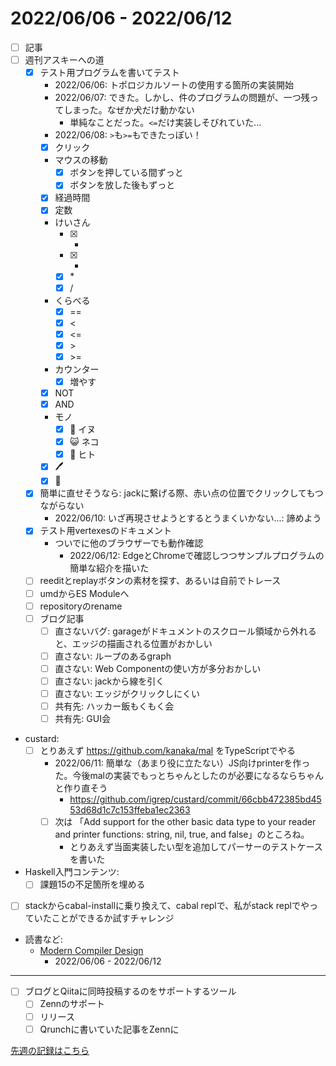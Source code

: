 # 2022/06/06 - 2022/06/12

- [ ] 記事
- [ ] 週刊アスキーへの道
    - [x] テスト用プログラムを書いてテスト
        - 2022/06/06: トポロジカルソートの使用する箇所の実装開始
        - 2022/06/07: できた。しかし、件のプログラムの問題が、一つ残ってしまった。なぜか犬だけ動かない
            - 単純なことだった。`<=`だけ実装しそびれていた...
        - 2022/06/08: `>`も`>=`もできたっぽい！
        - [x] クリック
        - マウスの移動
            - [x] ボタンを押している間ずっと
            - [x] ボタンを放した後もずっと
        - [x] 経過時間
        - [x] 定数
        - けいさん
            - [x] +
            - [x] -
            - [x] \*
            - [x] /
        - くらべる
            - [x] ==
            - [x] \<
            - [x] \<=
            - [x] \>
            - [x] \>=
        - カウンター
            - [x] 増やす
        - [x] NOT
        - [x] AND
        - モノ
            - [x] 🐶 イヌ
            - [x] 😺 ネコ
            - [x] 🙂 ヒト
        - [x] 🖊
        - [x] 🔁
    - [x] 簡単に直せそうなら: jackに繋げる際、赤い点の位置でクリックしてもつながらない
        - 2022/06/10: いざ再現させようとするとうまくいかない...: 諦めよう
    - [x] テスト用vertexesのドキュメント
        - ついでに他のブラウザーでも動作確認
            - 2022/06/12: EdgeとChromeで確認しつつサンプルプログラムの簡単な紹介を描いた
    - [ ] reeditとreplayボタンの素材を探す、あるいは自前でトレース
    - [ ] umdからES Moduleへ
    - [ ] repositoryのrename
    - [ ] ブログ記事
        - [ ] 直さないバグ: garageがドキュメントのスクロール領域から外れると、エッジの描画される位置がおかしい
        - [ ] 直さない: ループのあるgraph
        - [ ] 直さない: Web Componentの使い方が多分おかしい
        - [ ] 直さない: jackから線を引く
        - [ ] 直さない: エッジがクリックしにくい
        - [ ] 共有先: ハッカー飯もくもく会
        - [ ] 共有先: GUI会
- custard:
    - [ ] とりあえず <https://github.com/kanaka/mal> をTypeScriptでやる
        - 2022/06/11: 簡単な（あまり役に立たない）JS向けprinterを作った。今後malの実装でもっとちゃんとしたのが必要になるならちゃんと作り直そう
            - <https://github.com/igrep/custard/commit/66cbb472385bd4553d68d1c7c153ffeba1ec2363>
        - [ ] 次は 「Add support for the other basic data type to your reader and printer functions: string, nil, true, and false」のところね。
            - とりあえず当面実装したい型を追加してパーサーのテストケースを書いた
- Haskell入門コンテンツ:
    - [ ] 課題15の不足箇所を埋める
- [ ] stackからcabal-installに乗り換えて、cabal replで、私がstack replでやっていたことができるか試すチャレンジ
- 読書など:
    - [Modern Compiler Design](https://www.springer.com/jp/book/9781461446989)
        - 2022/06/06 - 2022/06/12

------

- [ ] ブログとQiitaに同時投稿するのをサポートするツール
    - [ ] Zennのサポート
    - [ ] リリース
    - [ ] Qrunchに書いていた記事をZennに

[先週の記録はこちら](https://github.com/igrep/daily-commits/blob/8caf44494a0e22e83b55a79a07e2f478630eadda/yesterday.md)
